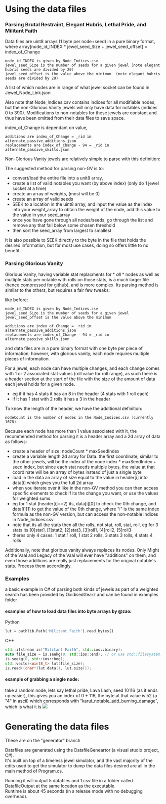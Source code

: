 # Using the data files

### Parsing Brutal Restraint, Elegant Hubris, Lethal Pride, and Militant Faith

Data files are uint8 arrays (1 byte per node+seed) in a pure binary format, where array\[node_id_INDEX \* jewel_seed_Size + jewel_seed_offset\] = index_of_Change

	node_id_INDEX is given by Node_Indices.csv
	jewel_seed_Size is the number of seeds for a given jewel (note elegant hubris seeds are divided by 20)
	jewel_seed_offset is the value above the minimum  (note elegant hubris seeds are divided by 20)

A list of which nodes are in range of what jewel socket can be found in Jewel_Node_Link.json

Also note that Node_Indices.csv contains indices for all modifiable nodes, but the non-Glorious Vanity jewels will only have data for notables (indices 0 to 390). Modifications to non-notables for these jewels are constant and thus have been omitted from their data files to save space.

index_of_Change is dependant on value, 

	additions are index_of_Change = _rid in alternate_passive_additions.json
	replacements are index_of_Change - 94 = _rid in alternate_passive_skills.json

Non-Glorious Vanity jewels are relatively simple to parse with this definition:

The suggested method for parsing non-GV is to:
- convert/load the entire file into a unit8 array, 
- create a list of valid notables you want (by above index) (only do 1 jewel socket at a time)
- create an array of weights, (most will be 0)
- create an array of valid seeds
- SEEK to a location in the uint8 array, and input the value as the index into your weight_array to obtain the weight of the node, add this value to the value in your seed_array
- once you have gone through all nodes/seeds, go through the list and remove any that fall below some chosen threshold
- then sort the seed_array from largest to smallest

It is also possible to SEEK directly to the byte in the file that holds the desired information, but for most use cases, doing so offers little to no benefit.

### Parsing Glorious Vanity

Glorious Vanity, having variable stat replacments for * *all* * nodes as well as multiple stats per notable with rolls on those stats, is a much larger file (hence compressed for github), and is more complex. Its parsing method is similar to the others, but requires a fair few tweaks:

like before:

	node_id_INDEX is given by Node_Indices.csv
	jewel_seed_Size is the number of seeds for a given jewel
	jewel_seed_offset is the value above the minimum

	additions are index_of_Change = _rid in alternate_passive_additions.json
	replacements are index_of_Change - 94 = _rid in alternate_passive_skills.json

and data files are in a pure binary format with one byte per piece of information; however, with glorious vanity, each node requires multiple pieces of information.


For a jewel, each node can have multiple changes, and each change comes with 1 or 2 associated stat values (roll value for roll range), as such there is a header section at the start of the file with the size of the amount of data each jewel holds for a given node.
- eg if it has 4 stats it has an 8 in the header (4 stats with 1 roll each)
- if it has 1 stat with 2 rolls it has a 3 in the header

To know the length of the header, we have the additional definition:

	nodeCount is the number of nodes in the Node_Indices.csv (currently 1678)

Because each node has more than 1 value associated with it, the recommended method for parsing it is a header array and a 2d array of data as follows:
- create a header of size: nodeCount \* maxSeedIndex
- create a variable length 2d array for Data. the first coordinate, similar to the other jewels, will be the index of the node index \* maxSeedIndex + seed index, but since each stat needs multiple bytes, the value at that coordinate will be an array of bytes instead of just a single byte
- load in the data an array of size equal to the value in header\[i\] into data\[i\] which gives you the full 2d array
- when you iterate over it like in the non-GV method you can then access specific elements to check if its the change you want, or use the values for weighted sums
- eg for 1 stat (header\[i\]==2) its, data\[i\]\[0\] to check the 0th change, and data\[i\]\[1\] to get the value of the 0th change, where "i" is the same index formula as the non-GV version, but can access the non-notable indices in Node_Indices.csv
- note that its all the stats then all the rolls, not stat, roll, stat, roll, eg for 3 stats its \[0\]stat1, \[1\]stat2, \[2\]stat3, \[3\]roll1, \[4\]roll2, \[5\]roll3
- theres only 4 cases: 1 stat 1 roll, 1 stat 2 rolls, 3 stats 3 rolls, 4 stats 4 rolls

Additionally, note that glorious vanity always replaces its nodes. Only Might of the Vaal and Legacy of the Vaal will ever have "additions" on them, and even those additions are really just replacements for the original notable's stats. Process them accordingly.

### Examples

a basic example in C# of parsing both kinds of jewels as part of a weighted search has been provided by OxidisedGearz and can be found in examples folder

#### examples of how to load data files into byte arrays by @zao:

Python
```python
lut = pathlib.Path('Militant Faith').read_bytes()
```

C++
```c++
std::ifstream is("Militant Faith", std::ios::binary);
auto file_size = is.seekg(0, std::ios::end); // or use std::filesystem::file_size on a path
is.seekg(0, std::ios::beg);
std::vector<uint8_t> lut(file_size);
is.read((char*)lut.data(), lut.size());
```

#### example of grabbing a single node:

take a random node, lets say lethal pride, Lava Lash, seed 10116 (as it ends up easier), this gives you an index of 0 + 116, the byte at that value is 52 (a "4" in ascii) which corresponds with "karui_notable_add_burning_damage", which is what it is ![](https://cdn.discordapp.com/attachments/175290321695932416/993077938847219722/unknown.png)



# Generating the data files

These are on the "generator" branch

Datafiles are generated using the DatafileGeneartor (a visual studio project, C#).    
It's built on top of a timeless jewel simulator, and the vast majority of the edits used to get the simulator to dump the data files desired are all in the main method of Program.cs.   

Running it will output 5 datafiles and 1 csv file in a folder called DatafileOutput at the same location as the executable.   
Runtime is about 45 seconds (in a release mode with no debugging overhead).
